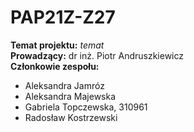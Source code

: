 # PAP21Z-Z27

**Temat projektu:** *temat*  
**Prowadzący:** dr inż. Piotr Andruszkiewicz  
**Członkowie zespołu:**
- Aleksandra Jamróz
- Aleksandra Majewska
- Gabriela Topczewska, 310961
- Radosław Kostrzewski
